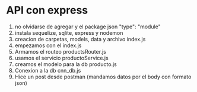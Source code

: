 <h1>API con express</h1>

1. no olvidarse de agregar y el package json  "type": "module"
2. instala sequelize, sqlite, express y nodemon
3. creacion de carpetas, models, data y archivo index.js
4. empezamos con el index.js
5. Armamos el routeo productsRouter.js
6. usamos el servicio productoService.js
7. creamos el modelo para la db producto.js
8. Conexion a la db cnn_db.js
9. Hice un post desde postman (mandamos datos por el body con formato json)